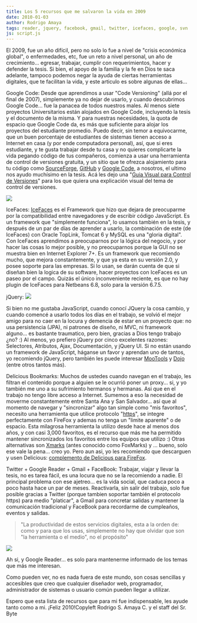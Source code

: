 ```yaml
---
title: Los 5 recursos que me salvaron la vida en 2009
date: 2010-01-03
author: Rodrigo Amaya
tags: reader, jquery, facebook, gmail, twitter, icefaces, google, svn
js: script.js
---
```


El 2009, fue un año difícil, pero no solo lo fue a nivel de "crisis
      económica global", o enfermedades, etc, fue un reto a nivel personal, un año de crecimiento...
      egresar, trabajar, cumplir con requerimientos, hacer y defender la tesis. Si bien, el apoyo de
      la familia y la fe en Dios te saca adelante, tampoco podemos negar la ayuda de ciertas
      herramientas digitales, que te facilitan la vida, y este articulo es sobre algunas de
      ellas...

Google
      Code:
Desde que aprendimos a usar "Code Versioning" (allá
      por el final de 2007), simplemente ya no dejar de usarlo, y cuando descubrimos Google Code...
      fue la panacea de todos nuestros males. Al menos siete proyectos Universitarios están alojados
      en Google Code, incluyendo la tesis y el documento de la misma. Y para nuestras necesidades,
      la quota de espacio que Google Code da, es más que suficiente para alojar los proyectos del
      estudiante promedio.
Puedo decir, sin temor a equivocarme, que un buen porcentaje
      de estudiantes de sistemas tienen acceso a Internet en casa (y por ende computadora personal),
      así, que si eres estudiante, y te gusta trabajar desde tu casa y no quieres complicarte la
      vida pegando código de tus compañeros, comienza a usar una herramienta de control de versiones
      gratuita, y un sitio que te ofrezca alojamiento para tu código como [SourceForge](http://sourceforge.net/), [GitHub](http://github.com/) y [Google Code](http://code.google.com/projecthosting/), a nosotros, el ultimo
      nos ayudo muchísimo en la tesis. Acá les dejo una "[Guia Visual para Control de Versiones](http://betterexplained.com/articles/a-visual-guide-to-version-control/)" para los que quiera una explicación visual del tema de
      control de versiones.

[![](http://1.bp.blogspot.com/_ayvorITawE4/SzgebYPZaCI/AAAAAAAACRs/cFwiikRAz2k/s320/git-trunk.jpg)](http://1.bp.blogspot.com/_ayvorITawE4/SzgebYPZaCI/AAAAAAAACRs/cFwiikRAz2k/s1600-h/git-trunk.jpg)

IceFaces:
[IceFaces](http://www.icefaces.org/main/home/) es el Framework que hizo que
      dejara de preocuparme por la compatibilidad entre navegadores y de escribir código JavaScript.
      Es un framework que "simplemente funciona", lo usamos también en la tesis, y después de un par
      de días de aprender a usarlo, la combinación de este (de IceFaces) con Oracle TopLink, Tomcat
      6 y MySQL es una "gloria digital".
Con IceFaces aprendimos a preocuparnos por la
      lógica del negocio, y por hacer las cosas lo mejor posible, y no preocuparnos porque la GUI no
      se muestra bien en Internet Explorer 7+. Es un framework que recomiendo mucho, que mejora
      constantemente, y que ya esta en su versión 2.0, y posee soporte para las empresas. Si lo
      usan, se darán cuenta de que si diseñan bien la logica de su software, hacer proyectos con
      IceFaces es un paseo por el campo. Quizás el único inconveniente reciente, es que no hay
      plugin de IceFaces para Netbeans 6.8, solo para la versión 6.7.5.

jQuery:
[![](http://4.bp.blogspot.com/_ayvorITawE4/SzgeafT8W-I/AAAAAAAACRk/E8kmRQl7b5c/s200/js-lib-logos.png)](http://4.bp.blogspot.com/_ayvorITawE4/SzgeafT8W-I/AAAAAAAACRk/E8kmRQl7b5c/s1600-h/js-lib-logos.png)

Si bien no me gustaba JavaScript, cuando conocí JQuery
      la cosa cambio, y cuando comencé a usarlo todos los días en el trabajo, se volvió el mejor
      amigo para no caer en la locura y demencia de estar en un proyecto que: no usa persistencia
      (JPA), ni patrones de diseño, ni MVC, ni framework alguno... es bastante traumatico, pero
      bien, gracias a Dios tengo trabajo ¿no? :)
Al menos, yo prefiero jQuery por cinco
      excelentes razones: Selectores, Atributos, Ajax, Documentación, y jQuery UI. Si no están
      usando un framework de JavaScript, háganse un favor y aprendan uno de
      tantos, yo recomiendo jQuery, pero también les puede interesar [MooTools](http://mootools.net/) y [Dojo](http://www.dojotoolkit.org/) (entre otros tantos más).

Delicious
      Bookmarks:
Muchos de ustedes cuando navegan en el trabajo,
      les filtran el contenido porque a alguien se le ocurrió poner un proxy... si, y yo también me
      uno a su sufrimiento hermanos y hermanas. Asi que en el trabajo no tengo libre acceso a
      Internet. Sumemos a eso la necesidad de moverme constantemente entre Santa Ana y San
      Salvador... así que al momento de navegar y "sincronizar" algo tan simple como "mis
      favoritos", necesito una herramienta que utilice protocolo "[https](http://en.wikipedia.org/wiki/HTTP_Secure)", se integre perfectamente
      con FireFox y ademas no tenga un "limite aparente" o de espacio. Esta milagrosa herramienta la
      utilizo desde hace al menos dos años, y con casi 3,000 favoritos, es el recurso que más me ha
      permitido mantener sincronizados los favoritos entre los equipos que utilizo :) Otras
      alternativas son [Xmarks](http://www.foxmarks.com/) (antes conocido
      como FoxMarks) y ... bueno, solo ese vale la pena... creo yo. Pero aun asi, yo les recomiendo
      que descarguen y usen Delicious: [complemento de Delicious para FireFox](https://addons.mozilla.org/en-US/firefox/addon/3615).

Twitter + Google Reader + Gmail + FaceBook:
Trabajar, viajar y llevar la tesis, no es tarea fácil, es una locura que no se la
      recomiendo a nadie. El principal problema con ese ajetreo... es la vida social, que caduca
      poco a poco hasta hace un par de meses. Reactivarla, sin salir del trabajo, solo fue posible
      gracias a Twitter (porque tambien soportar también el protocolo https) para medio "platicar",
      a Gmail para concretar salidas y mantener la comunicación tradicional y FaceBook para
      recordarme de cumpleaños, eventos y salidas.

> "La
> productividad de estos servicios digitales, esta a la orden de: como y para que los usas,
> simplemente no hay que olvidar que son "la herramienta o el medio", no el propósito"
>

[![](http://4.bp.blogspot.com/_ayvorITawE4/SzgeZh9v_KI/AAAAAAAACRc/lhJstG3LYLc/s320/facebook_twitter.jpg)](http://4.bp.blogspot.com/_ayvorITawE4/SzgeZh9v_KI/AAAAAAAACRc/lhJstG3LYLc/s1600-h/facebook_twitter.jpg)

Ah si, y Google Reader... es solo para
      mantenerme informado de los temas que más me interesan.

Como pueden ver, no es nada fuera de este mundo, son cosas sencillas y accesibles que
      creo que cualquier diseñador web, programador, administrador de sistemas o usuario común
      pueden llegar a utilizar.

Espero que esta lista de recursos que para mi
      fue indispensable, les ayude tanto como a mi. ¡Feliz 2010!Copyleft Rodrigo S. Amaya C. y el staff del Sr.
      Byte